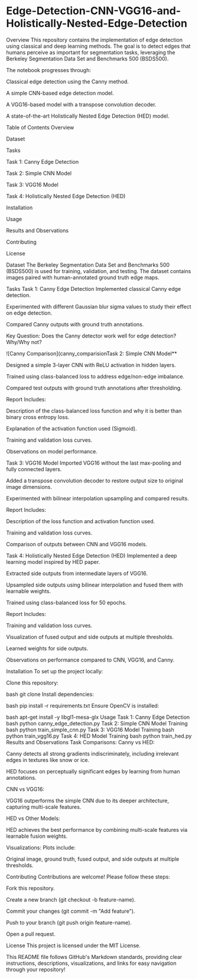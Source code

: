 # Edge-Detection-CNN-VGG16-and-Holistically-Nested-Edge-Detection

Overview
This repository contains the implementation of edge detection using classical and deep learning methods. The goal is to detect edges that humans perceive as important for segmentation tasks, leveraging the Berkeley Segmentation Data Set and Benchmarks 500 (BSDS500).

The notebook progresses through:

Classical edge detection using the Canny method.

A simple CNN-based edge detection model.

A VGG16-based model with a transpose convolution decoder.

A state-of-the-art Holistically Nested Edge Detection (HED) model.

Table of Contents
Overview

Dataset

Tasks

Task 1: Canny Edge Detection

Task 2: Simple CNN Model

Task 3: VGG16 Model

Task 4: Holistically Nested Edge Detection (HED)

Installation

Usage

Results and Observations

Contributing

License

Dataset
The Berkeley Segmentation Data Set and Benchmarks 500 (BSDS500) is used for training, validation, and testing. The dataset contains images paired with human-annotated ground truth edge maps.

Tasks
Task 1: Canny Edge Detection
Implemented classical Canny edge detection.

Experimented with different Gaussian blur sigma values to study their effect on edge detection.

Compared Canny outputs with ground truth annotations.

Key Question: Does the Canny detector work well for edge detection? Why/Why not?

![Canny Comparison](canny_comparisionTask 2: Simple CNN Model**

Designed a simple 3-layer CNN with ReLU activation in hidden layers.

Trained using class-balanced loss to address edge/non-edge imbalance.

Compared test outputs with ground truth annotations after thresholding.

Report Includes:

Description of the class-balanced loss function and why it is better than binary cross entropy loss.

Explanation of the activation function used (Sigmoid).

Training and validation loss curves.

Observations on model performance.

Task 3: VGG16 Model
Imported VGG16 without the last max-pooling and fully connected layers.

Added a transpose convolution decoder to restore output size to original image dimensions.

Experimented with bilinear interpolation upsampling and compared results.

Report Includes:

Description of the loss function and activation function used.

Training and validation loss curves.

Comparison of outputs between CNN and VGG16 models.

Task 4: Holistically Nested Edge Detection (HED)
Implemented a deep learning model inspired by HED paper.

Extracted side outputs from intermediate layers of VGG16.

Upsampled side outputs using bilinear interpolation and fused them with learnable weights.

Trained using class-balanced loss for 50 epochs.

Report Includes:

Training and validation loss curves.

Visualization of fused output and side outputs at multiple thresholds.

Learned weights for side outputs.

Observations on performance compared to CNN, VGG16, and Canny.

Installation
To set up the project locally:

Clone this repository:

bash
git clone <repository-url>
Install dependencies:

bash
pip install -r requirements.txt
Ensure OpenCV is installed:

bash
apt-get install -y libgl1-mesa-glx
Usage
Task 1: Canny Edge Detection
bash
python canny_edge_detection.py
Task 2: Simple CNN Model Training
bash
python train_simple_cnn.py
Task 3: VGG16 Model Training
bash
python train_vgg16.py
Task 4: HED Model Training
bash
python train_hed.py
Results and Observations
Task Comparisons:
Canny vs HED:

Canny detects all strong gradients indiscriminately, including irrelevant edges in textures like snow or ice.

HED focuses on perceptually significant edges by learning from human annotations.

CNN vs VGG16:

VGG16 outperforms the simple CNN due to its deeper architecture, capturing multi-scale features.

HED vs Other Models:

HED achieves the best performance by combining multi-scale features via learnable fusion weights.

Visualizations:
Plots include:

Original image, ground truth, fused output, and side outputs at multiple thresholds.

Contributing
Contributions are welcome! Please follow these steps:

Fork this repository.

Create a new branch (git checkout -b feature-name).

Commit your changes (git commit -m "Add feature").

Push to your branch (git push origin feature-name).

Open a pull request.

License
This project is licensed under the MIT License.

This README file follows GitHub's Markdown standards, providing clear instructions, descriptions, visualizations, and links for easy navigation through your repository!
